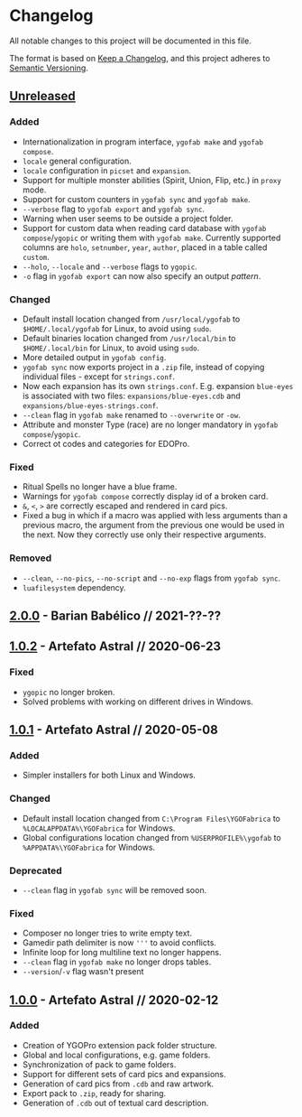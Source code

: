 # Changelog
All notable changes to this project will be documented in this file.

The format is based on [Keep a Changelog](https://keepachangelog.com/),
and this project adheres to [Semantic Versioning](https://semver.org/spec/v2.0.0.html).

## [Unreleased]
### Added
- Internationalization in program interface, `ygofab make` and `ygofab compose`.
- `locale` general configuration.
- `locale` configuration in `picset` and `expansion`.
- Support for multiple monster abilities (Spirit, Union, Flip, etc.) in `proxy` mode.
- Support for custom counters in `ygofab sync` and `ygofab make`.
- `--verbose` flag to `ygofab export` and `ygofab sync`.
- Warning when user seems to be outside a project folder.
- Support for custom data when reading card database with `ygofab compose`/`ygopic` or writing them with `ygofab make`. Currently supported columns are `holo`, `setnumber`, `year`, `author`, placed in a table called `custom`.
- `--holo`, `--locale` and `--verbose` flags to `ygopic`.
- `-o` flag in `ygofab export` can now also specify an output _pattern_.

### Changed
- Default install location changed from `/usr/local/ygofab` to `$HOME/.local/ygofab` for Linux, to avoid using `sudo`.
- Default binaries location changed from `/usr/local/bin` to `$HOME/.local/bin` for Linux, to avoid using `sudo`.
- More detailed output in `ygofab config`.
- `ygofab sync` now exports project in a `.zip` file, instead of copying individual files - except for `strings.conf`.
- Now each expansion has its own `strings.conf`. E.g. expansion `blue-eyes` is associated with two files: `expansions/blue-eyes.cdb` and `expansions/blue-eyes-strings.conf`.
- `--clean` flag in `ygofab make` renamed to `--overwrite` or `-ow`.
- Attribute and monster Type (race) are no longer mandatory in `ygofab compose`/`ygopic`.
- Correct ot codes and categories for EDOPro.

### Fixed
- Ritual Spells no longer have a blue frame.
- Warnings for `ygofab compose` correctly display id of a broken card.
- `&`, `<`, `>` are correctly escaped and rendered in card pics.
- Fixed a bug in which if a macro was applied with less arguments than a previous macro, the argument from the previous one would be used in the next. Now they correctly use only their respective arguments.

### Removed
- `--clean`, `--no-pics`, `--no-script` and `--no-exp` flags from `ygofab sync`.
- `luafilesystem` dependency.

## [2.0.0] - Barian Babélico // 2021-??-??

## [1.0.2] - Artefato Astral // 2020-06-23
### Fixed
- `ygopic` no longer broken.
- Solved problems with working on different drives in Windows.

## [1.0.1] - Artefato Astral // 2020-05-08
### Added
- Simpler installers for both Linux and Windows.

### Changed
- Default install location changed from `C:\Program Files\YGOFabrica` to `%LOCALAPPDATA%\YGOFabrica` for Windows.
- Global configurations location changed from `%USERPROFILE%\ygofab` to `%APPDATA%\YGOFabrica` for Windows.

### Deprecated
- `--clean` flag in `ygofab sync` will be removed soon.

### Fixed
- Composer no longer tries to write empty text.
- Gamedir path delimiter is now `'''` to avoid conflicts.
- Infinite loop for long multiline text no longer happens.
- `--clean` flag in `ygofab make` no longer drops tables.
- `--version`/`-v` flag wasn't present

## [1.0.0] - Artefato Astral // 2020-02-12
### Added
- Creation of YGOPro extension pack folder structure.
- Global and local configurations, e.g. game folders.
- Synchronization of pack to game folders.
- Support for different sets of card pics and expansions.
- Generation of card pics from `.cdb` and raw artwork.
- Export pack to `.zip`, ready for sharing.
- Generation of `.cdb` out of textual card description.

[Unreleased]: https://github.com/piface314/ygo-fabrica/compare/v1.0.0...HEAD
[2.0.0]: https://github.com/piface314/ygo-fabrica/compare/v1.0.2...v2.0.0
[1.0.2]: https://github.com/piface314/ygo-fabrica/compare/v1.0.1...v1.0.2
[1.0.1]: https://github.com/piface314/ygo-fabrica/compare/v1.0.0...v1.0.1
[1.0.0]: https://github.com/piface314/ygo-fabrica/releases/tag/v1.0.0

